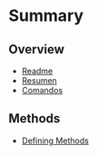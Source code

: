 # Summary

## Overview

* [Readme](README.md)
* [Resumen](git.md)
* [Comandos](comandos.md)

## Methods

* [Defining Methods](methods.md)

